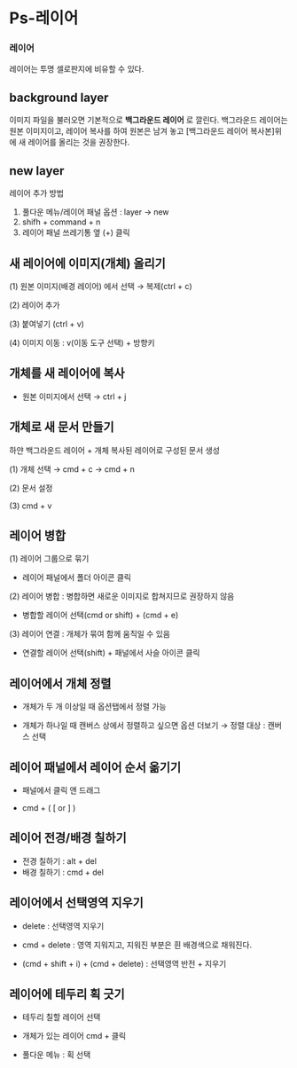# Ps-레이어



### 레이어

레이어는 투명 셀로판지에 비유할 수 있다.



## background layer

이미지 파일을 불러오면 기본적으로 **백그라운드 레이어** 로 깔린다. 백그라운드 레이어는 원본 이미지이고, 레이어 복사를 하여 원본은 남겨 놓고 [백그라운드 레이어 복사본]위에 새 레이어를 올리는 것을 권장한다. 



## new layer

레이어 추가 방법

1. 풀다운 메뉴/레이어 패널 옵션 :  layer → new
2. shifh + command + n 
3. 레이어 패널 쓰레기통 옆 (+) 클릭



## 새 레이어에 이미지(개체) 올리기

(1) 원본 이미지(배경 레이어) 에서 선택 → 복제(ctrl + c)

(2) 레이어 추가 

(3) 붙여넣기 (ctrl + v)

(4) 이미지 이동 : v(이동 도구 선택) + 방향키



## 개체를 새 레이어에 복사

- 원본 이미지에서 선택 → ctrl + j



## 개체로 새 문서 만들기

하얀 백그라운드 레이어 + 개체 복사된 레이어로 구성된 문서 생성

(1) 개체 선택 → cmd + c → cmd + n

(2) 문서 설정 

(3) cmd + v



## 레이어 병합

(1) 레이어 그룹으로 묶기

- 레이어 패널에서 폴더 아이콘 클릭

(2) 레이어 병합 : 병합하면 새로운 이미지로 합쳐지므로 권장하지 않음

- 병합할 레이어 선택(cmd or shift) + (cmd + e)

(3) 레이어 연결 : 개체가 묶여 함께 움직일 수 있음

- 연결할 레이어 선택(shift) + 패널에서 사슬 아이콘 클릭

  

## 레이어에서 개체 정렬

- 개체가 두 개 이상일 때 옵션탭에서 정렬 가능

- 개체가 하나일 때 캔버스 상에서 정렬하고 싶으면 옵션 더보기 →  정렬 대상 : 캔버스 선택

  

## 레이어 패널에서 레이어 순서 옮기기

- 패널에서 클릭 앤 드래그

- cmd + ( [ or ] ) 

  

## 레이어 전경/배경 칠하기

- 전경 칠하기 : alt + del
- 배경 칠하기 : cmd + del



## 레이어에서 선택영역 지우기

- delete : 선택영역 지우기

- cmd + delete : 영역 지워지고, 지워진 부분은 흰 배경색으로 채워진다.

- (cmd + shift + i) + (cmd + delete) : 선택영역 반전 + 지우기

  

## 레이어에 테두리 획 긋기

- 테두리 칠할 레이어 선택

- 개체가 있는 레이어 cmd + 클릭

- 풀다운 메뉴 : 획 선택

  

